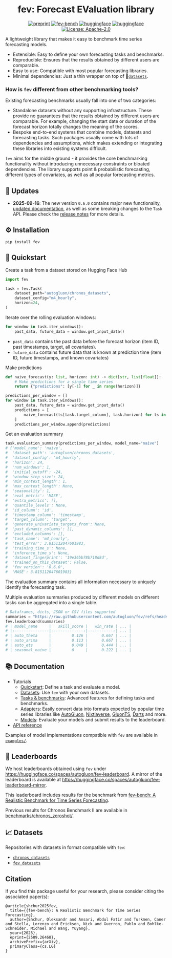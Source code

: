 <div align="center">

# fev: Forecast EValuation library

[![preprint](https://img.shields.io/static/v1?label=Paper&message=2509.26468&color=B31B1B&logo=arXiv)](https://arxiv.org/abs/2509.26468)
[![fev-bench](https://img.shields.io/badge/%F0%9F%93%8A%20fev--bench-Leaderboard-0078D4)](https://github.com/autogluon/fev)
[![huggingface](https://img.shields.io/badge/%F0%9F%A4%97%20HF-Chronos_Datasets-FFD21E)](https://huggingface.co/datasets/autogluon/chronos_datasets)
[![huggingface](https://img.shields.io/badge/%F0%9F%A4%97%20HF-fev_Datasets-FFD21E)](https://huggingface.co/collections/amazon/chronos-models-65f1791d630a8d57cb718444)
[![License: Apache-2.0](https://img.shields.io/badge/License-Apache--2.0-green.svg)](https://opensource.org/licenses/Apache-2.0)

</div>

A lightweight library that makes it easy to benchmark time series forecasting models.

- Extensible: Easy to define your own forecasting tasks and benchmarks.
- Reproducible: Ensures that the results obtained by different users are comparable.
- Easy to use: Compatible with most popular forecasting libraries.
- Minimal dependencies: Just a thin wrapper on top of 🤗[`datasets`](https://huggingface.co/docs/datasets/en/index).

### How is `fev` different from other benchmarking tools?

Existing forecasting benchmarks usually fall into one of two categories:

- Standalone datasets without any supporting infrastructure. These provide no guarantees that the results obtained by different users are comparable. For example, changing the start date or duration of the forecast horizon totally changes the meaning of the scores.
- Bespoke end-to-end systems that combine models, datasets and forecasting tasks. Such packages usually come with lots of dependencies and assumptions, which makes extending or integrating these libraries into existing systems difficult.

`fev` aims for the middle ground - it provides the core benchmarking functionality without introducing unnecessary constraints or bloated dependencies. The library supports point & probabilistic forecasting, different types of covariates, as well as all popular forecasting metrics.

## 📝 Updates
- **2025-09-16**: The new version `0.6.0` contains major new functionality, [updated documentation](https://autogluon.github.io/fev/latest/), as well as some breaking changes to the `Task` API. Please check the [release notes](https://github.com/autogluon/fev/releases) for more details.

## ⚙️ Installation
```
pip install fev
```

## 🚀 Quickstart

Create a task from a dataset stored on Hugging Face Hub
```python
import fev

task = fev.Task(
    dataset_path="autogluon/chronos_datasets",
    dataset_config="m4_hourly",
    horizon=24,
)
```
Iterate over the rolling evaluation windows:
```python
for window in task.iter_windows():
    past_data, future_data = window.get_input_data()
```
- `past_data` contains the past data before the forecast horizon (item ID, past timestamps, target, all covariates).
- `future_data` contains future data that is known at prediction time (item ID, future timestamps, and known covariates)

Make predictions
```python
def naive_forecast(y: list, horizon: int) -> dict[str, list[float]]:
    # Make predictions for a single time series
    return {"predictions": [y[-1] for _ in range(horizon)]}

predictions_per_window = []
for window in task.iter_windows():
    past_data, future_data = window.get_input_data()
    predictions = [
        naive_forecast(ts[task.target_column], task.horizon) for ts in past_data
    ]
    predictions_per_window.append(predictions)
```
Get an evaluation summary
```python
task.evaluation_summary(predictions_per_window, model_name="naive")
# {'model_name': 'naive',
#  'dataset_path': 'autogluon/chronos_datasets',
#  'dataset_config': 'm4_hourly',
#  'horizon': 24,
#  'num_windows': 1,
#  'initial_cutoff': -24,
#  'window_step_size': 24,
#  'min_context_length': 1,
#  'max_context_length': None,
#  'seasonality': 1,
#  'eval_metric': 'MASE',
#  'extra_metrics': [],
#  'quantile_levels': None,
#  'id_column': 'id',
#  'timestamp_column': 'timestamp',
#  'target_column': 'target',
#  'generate_univariate_targets_from': None,
#  'past_dynamic_columns': [],
#  'excluded_columns': [],
#  'task_name': 'm4_hourly',
#  'test_error': 3.815112047601983,
#  'training_time_s': None,
#  'inference_time_s': None,
#  'dataset_fingerprint': '19e36bb78b718d8d',
#  'trained_on_this_dataset': False,
#  'fev_version': '0.6.0',
#  'MASE': 3.815112047601983}
```
The evaluation summary contains all information necessary to uniquely identify the forecasting task.

Multiple evaluation summaries produced by different models on different tasks can be aggregated into a single table.
```python
# Dataframes, dicts, JSON or CSV files supported
summaries = "https://raw.githubusercontent.com/autogluon/fev/refs/heads/main/benchmarks/example/results/results.csv"
fev.leaderboard(summaries)
# | model_name     |   skill_score |   win_rate | ... |
# |:---------------|--------------:|-----------:| ... |
# | auto_theta     |         0.126 |      0.667 | ... |
# | auto_arima     |         0.113 |      0.667 | ... |
# | auto_ets       |         0.049 |      0.444 | ... |
# | seasonal_naive |         0     |      0.222 | ... |
```

## 📚 Documentation
- Tutorials
    - [Quickstart](https://autogluon.github.io/fev/latest/tutorials/01-quickstart/): Define a task and evaluate a model.
    - [Datasets](https://autogluon.github.io/fev/latest/tutorials/02-dataset-format/): Use `fev` with your own datasets.
    - [Tasks & benchmarks](https://autogluon.github.io/fev/latest/tutorials/03-tasks-and-benchmarks/): Advanced features for defining tasks and benchmarks.
    - [Adapters](https://autogluon.github.io/fev/latest/tutorials/04-adapters/): Easily convert data into formats expected by popular time series libraries like [AutoGluon](https://auto.gluon.ai/), [Nixtlaverse](https://nixtlaverse.nixtla.io/), [GluonTS](https://ts.gluon.ai/), [Darts](https://unit8co.github.io/darts/) and more.
    - [Models](https://autogluon.github.io/fev/latest/tutorials/05-add-your-model/): Evaluate your models and submit results to the leaderboard.
- [API reference](https://autogluon.github.io/fev/latest/api/task/)

Examples of model implementations compatible with `fev` are available in [`examples/`](./examples/).


## 🏅 Leaderboards
We host leaderboards obtained using `fev` under https://huggingface.co/spaces/autogluon/fev-leaderboard. A mirror of the leaderboard is available at https://huggingface.co/spaces/autogluon/fev-leaderboard-mirror.

This leaderboard includes results for the benchmark from [fev-bench: A Realistic Benchmark for Time Series Forecasting](https://arxiv.org/abs/2509.26468).

Previous results for Chronos Benchmark II are available in [benchmarks/chronos_zeroshot/](benchmarks/chronos_zeroshot/).

## 📈 Datasets
Repositories with datasets in format compatible with `fev`:
- [`chronos_datasets`](https://huggingface.co/datasets/autogluon/chronos_datasets)
- [`fev_datasets`](https://huggingface.co/datasets/autogluon/fev_datasets)

## Citation

If you find this package useful for your research, please consider citing the associated paper(s):
```
@article{shchur2025fev,
  title={{fev-bench}: A Realistic Benchmark for Time Series Forecasting},
  author={Shchur, Oleksandr and Ansari, Abdul Fatir and Turkmen, Caner and Stella, Lorenzo and Erickson, Nick and Guerron, Pablo and Bohlke-Schneider, Michael and Wang, Yuyang},
  year={2025},
  eprint={2509.26468},
  archivePrefix={arXiv},
  primaryClass={cs.LG}
}
```